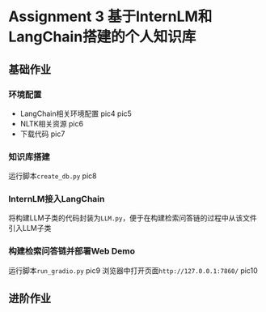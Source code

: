 # Assignment 3 基于InternLM和LangChain搭建的个人知识库
## 基础作业
### 环境配置
- LangChain相关环境配置
pic4 pic5
- NLTK相关资源
pic6  
- 下载代码
pic7

### 知识库搭建
运行脚本`create_db.py`
pic8

### InternLM接入LangChain
将构建LLM子类的代码封装为`LLM.py`，便于在构建检索问答链的过程中从该文件引入LLM子类

### 构建检索问答链并部署Web Demo
运行脚本`run_gradio.py`
pic9
浏览器中打开页面`http://127.0.0.1:7860/`
pic10

## 进阶作业
